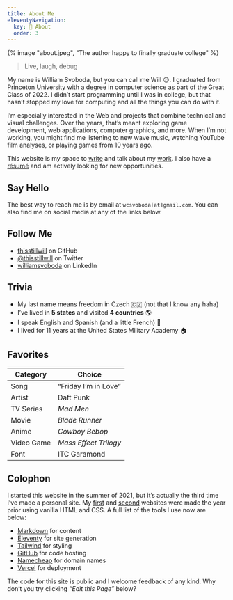 ```yaml
---
title: About Me
eleventyNavigation:
  key: 👀 About
  order: 3
---
```


{% image "about.jpeg", "The author happy to finally graduate college" %}

> Live, laugh, debug

My name is William Svoboda, but you can call me Will 😉. I graduated from Princeton University with a degree in computer science as part of the Great Class of 2022. I didn’t start programming until I was in college, but that hasn’t stopped my love for computing and all the things you can do with it.

I’m especially interested in the Web and projects that combine technical and visual challenges. Over the years, that’s meant exploring game development, web applications, computer graphics, and more. When I’m not working, you might find me listening to new wave music, watching YouTube film analyses, or playing games from 10 years ago.

This website is my space to [write](/posts) and talk about my [work](/projects). I also have a [résumé](resume.pdf) and am actively looking for new opportunities.

## Say Hello

The best way to reach me is by email at `wcsvoboda[at]gmail.com`. You can also find me on social media at any of the links below.

## Follow Me

- [thisstillwill](https://github.com/thisstillwill) on GitHub
- [@thisstillwill](https://twitter.com/thisstillwill) on Twitter
- [williamsvoboda](https://www.linkedin.com/in/williamsvoboda/) on LinkedIn

## Trivia

- My last name means freedom in Czech 🇨🇿 (not that I know any haha)
- I’ve lived in **5 states** and visited **4 countries** 🌎
- I speak English and Spanish (and a little French) 💬
- I lived for 11 years at the United States Military Academy 🏠

## Favorites

| Category   | Choice                |
| ---------- | --------------------- |
| Song       | “Friday I’m in Love”  |
| Artist     | Daft Punk             |
| TV Series  | _Mad Men_             |
| Movie      | _Blade Runner_        |
| Anime      | _Cowboy Bebop_        |
| Video Game | _Mass Effect Trilogy_ |
| Font       | ITC Garamond          |

## Colophon

I started this website in the summer of 2021, but it’s actually the third time I’ve made a personal site. My [first](https://thisstillwill.github.io/Personal-Website-V1/) and [second](https://thisstillwill.github.io/Personal-Website-V2/) websites were made the year prior using vanilla HTML and CSS. A full list of the tools I use now are below:

- [Markdown](https://daringfireball.net/projects/markdown/) for content
- [Eleventy](https://www.11ty.dev/) for site generation
- [Tailwind](https://tailwindcss.com/) for styling
- [GitHub](https://github.com/) for code hosting
- [Namecheap](https://www.namecheap.com/) for domain names
- [Vercel](https://vercel.com/) for deployment

The code for this site is public and I welcome feedback of any kind. Why don’t you try clicking _“Edit this Page”_ below?
